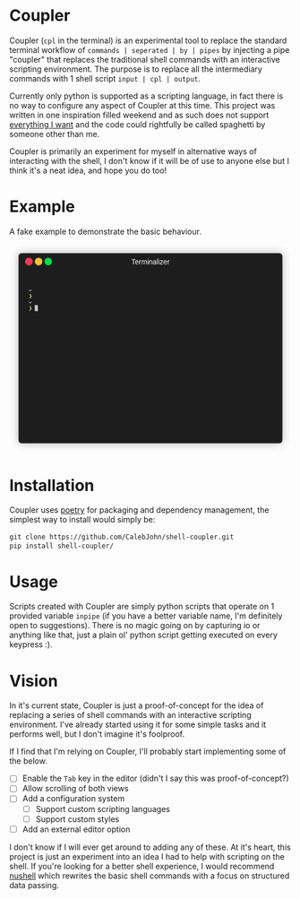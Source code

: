 # Coupler
Coupler (`cpl` in the terminal) is an experimental tool to replace the standard terminal workflow of `commands | seperated | by | pipes` by injecting a pipe "coupler" that replaces the traditional shell commands with an interactive scripting environment. The purpose is to replace all the intermediary commands with 1 shell script `input | cpl | output`.

Currently only python is supported as a scripting language, in fact there is no way to configure any aspect of Coupler at this time. This project was written in one inspiration filled weekend and as such does not support [everything I want](#vision) and the code could rightfully be called spaghetti by someone other than me.

Coupler is primarily an experiment for myself in alternative ways of interacting with the shell, I don't know if it will be of use to anyone else but I think it's a neat idea, and hope you do too!

# Example
A fake example to demonstrate the basic behaviour.
<p align="center"><img src="/images/demo.gif?raw=true"/></p>

# Installation
Coupler uses [poetry](https://python-poetry.org/) for packaging and dependency management, the simplest way to install would simply be:
```
git clone https://github.com/CalebJohn/shell-coupler.git
pip install shell-coupler/
```

# Usage
Scripts created with Coupler are simply python scripts that operate on 1 provided variable `inpipe` (if you have a better variable name, I'm definitely open to suggestions). There is no magic going on by capturing io or anything like that, just a plain ol' python script getting executed on every keypress :).

# Vision
In it's current state, Coupler is just a proof-of-concept for the idea of replacing a series of shell commands with an interactive scripting environment. I've already started using it for some simple tasks and it performs well, but I don't imagine it's foolproof.

If I find that I'm relying on Coupler, I'll probably start implementing some of the below.
- [ ] Enable the `Tab` key in the editor (didn't I say this was proof-of-concept?)
- [ ] Allow scrolling of both views
- [ ] Add a configuration system
	- [ ] Support custom scripting languages
	- [ ] Support custom styles
- [ ] Add an external editor option

I don't know if I will ever get around to adding any of these. At it's heart, this project is just an experiment into an idea I had to help with scripting on the shell. If you're looking for a better shell experience, I would recommend [nushell](https://www.nushell.sh/) which rewrites the basic shell commands with a focus on structured data passing.
